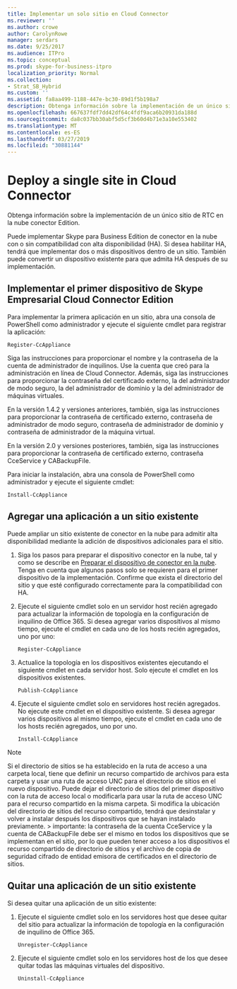 ```yaml
---
title: Implementar un solo sitio en Cloud Connector
ms.reviewer: ''
ms.author: crowe
author: CarolynRowe
manager: serdars
ms.date: 9/25/2017
ms.audience: ITPro
ms.topic: conceptual
ms.prod: skype-for-business-itpro
localization_priority: Normal
ms.collection:
- Strat_SB_Hybrid
ms.custom: ''
ms.assetid: fa8aa499-1188-447e-bc30-89d1f5b198a7
description: Obtenga información sobre la implementación de un único sitio de RTC en la nube conector Edition.
ms.openlocfilehash: 667637fdf7dd42df64c4fdf9aca6b20931da188d
ms.sourcegitcommit: da8c037bb30abf5d5cf3b60d4b71e3a10e553402
ms.translationtype: MT
ms.contentlocale: es-ES
ms.lasthandoff: 03/27/2019
ms.locfileid: "30881144"
---
```

# <a name="deploy-a-single-site-in-cloud-connector"></a>Deploy a single site in Cloud Connector
 
Obtenga información sobre la implementación de un único sitio de RTC en la nube conector Edition.
  
Puede implementar Skype para Business Edition de conector en la nube con o sin compatibilidad con alta disponibilidad (HA). Si desea habilitar HA, tendrá que implementar dos o más dispositivos dentro de un sitio. También puede convertir un dispositivo existente para que admita HA después de su implementación.
  
## <a name="deploy-the-first-skype-for-business-cloud-connector-edition-appliance"></a>Implementar el primer dispositivo de Skype Empresarial Cloud Connector Edition

Para implementar la primera aplicación en un sitio, abra una consola de PowerShell como administrador y ejecute el siguiente cmdlet para registrar la aplicación:
  
```
Register-CcAppliance
```

Siga las instrucciones para proporcionar el nombre y la contraseña de la cuenta de administrador de inquilinos. Use la cuenta que creó para la administración en línea de Cloud Connector. Además, siga las instrucciones para proporcionar la contraseña del certificado externo, la del administrador de modo seguro, la del administrador de dominio y la del administrador de máquinas virtuales. 
 
  
En la versión 1.4.2 y versiones anteriores, también, siga las instrucciones para proporcionar la contraseña de certificado externo, contraseña de administrador de modo seguro, contraseña de administrador de dominio y contraseña de administrador de la máquina virtual. 
  
En la versión 2.0 y versiones posteriores, también, siga las instrucciones para proporcionar la contraseña de certificado externo, contraseña CceService y CABackupFile.
  
Para iniciar la instalación, abra una consola de PowerShell como administrador y ejecute el siguiente cmdlet:
  
```
Install-CcAppliance
```

## <a name="add-an-appliance-to-an-existing-site"></a>Agregar una aplicación a un sitio existente

Puede ampliar un sitio existente de conector en la nube para admitir alta disponibilidad mediante la adición de dispositivos adicionales para el sitio. 
  
1. Siga los pasos para preparar el dispositivo conector en la nube, tal y como se describe en [Preparar el dispositivo de conector en la nube](prepare-your-cloud-connector-appliance.md). Tenga en cuenta que algunos pasos solo se requieren para el primer dispositivo de la implementación. Confirme que exista el directorio del sitio y que esté configurado correctamente para la compatibilidad con HA.
    
2. Ejecute el siguiente cmdlet solo en un servidor host recién agregado para actualizar la información de topología en la configuración de inquilino de Office 365. Si desea agregar varios dispositivos al mismo tiempo, ejecute el cmdlet en cada uno de los hosts recién agregados, uno por uno:
    
   ```
   Register-CcAppliance
   ```

3. Actualice la topología en los dispositivos existentes ejecutando el siguiente cmdlet en cada servidor host. Solo ejecute el cmdlet en los dispositivos existentes.
    
   ```
   Publish-CcAppliance
   ```

4. Ejecute el siguiente cmdlet solo en servidores host recién agregados. No ejecute este cmdlet en el dispositivo existente. Si desea agregar varios dispositivos al mismo tiempo, ejecute el cmdlet en cada uno de los hosts recién agregados, uno por uno.
    
   ```
   Install-CcAppliance
   ```

> [!NOTE]
> Si el directorio de sitios se ha establecido en la ruta de acceso a una carpeta local, tiene que definir un recurso compartido de archivos para esta carpeta y usar una ruta de acceso UNC para el directorio de sitios en el nuevo dispositivo. Puede dejar el directorio de sitios del primer dispositivo con la ruta de acceso local o modificarla para usar la ruta de acceso UNC para el recurso compartido en la misma carpeta. Si modifica la ubicación del directorio de sitios del recurso compartido, tendrá que desinstalar y volver a instalar después los dispositivos que se hayan instalado previamente. > importante: la contraseña de la cuenta CceService y la cuenta de CABackupFile debe ser el mismo en todos los dispositivos que se implementan en el sitio, por lo que pueden tener acceso a los dispositivos el recurso compartido de directorio de sitios y el archivo de copia de seguridad cifrado de entidad emisora de certificados en el directorio de sitios. 
  
## <a name="remove-an-appliance-from-an-existing-site"></a>Quitar una aplicación de un sitio existente

Si desea quitar una aplicación de un sitio existente:
  
1. Ejecute el siguiente cmdlet solo en los servidores host que desee quitar del sitio para actualizar la información de topología en la configuración de inquilino de Office 365.
    
   ```
   Unregister-CcAppliance
   ```

2. Ejecute el siguiente cmdlet solo en los servidores host de los que desee quitar todas las máquinas virtuales del dispositivo.
    
   ```
   Uninstall-CcAppliance
   ```


